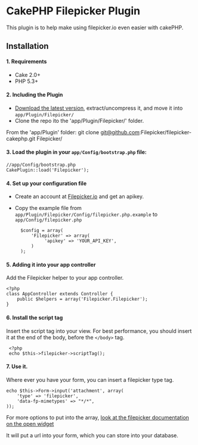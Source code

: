 # CakePHP Filepicker Plugin

This plugin is to help make using filepicker.io even easier with cakePHP.

## Installation

#### 1. Requirements
- Cake 2.0+
- PHP 5.3+

#### 2. Including the Plugin
- [Download the latest version](https://github.com/Filepicker/filepicker-cakephp/zipball/master), extract/uncompress it, and move it into `app/Plugin/Filepicker/`
- Clone the repo ito the 'app/Plugin/Filepicker/' folder.

From the 'app/Plugin' folder: 
    git clone git@github.com:Filepicker/filepicker-cakephp.git Filepicker/

#### 3. Load the plugin in your `app/Config/bootstrap.php` file:

    //app/Config/bootstrap.php
    CakePlugin::load('Filepicker');

#### 4. Set up your configuration file

- Create an account at [Filepicker.io](https://developers.filepicker.io/register/) and get an apikey.
- Copy the example file from `app/Plugin/Filepicker/Config/filepicker.php.example` to `app/Config/filepicker.php`

        $config = array(
            'Filepicker' => array(
                 'apikey' => 'YOUR_API_KEY',
            )
        );

#### 5. Adding it into your app controller

Add the Filepicker helper to your app controller.

    <?php
    class AppController extends Controller {
        public $helpers = array('Filepicker.Filepicker');
    }

#### 6. Install the script tag

Insert the script tag into your view. For best performance, you should insert it at the end of the body, before the `</body>` tag.

     <?php
     echo $this->filepicker->scriptTag();

#### 7. Use it.

Where ever you have your form, you can insert a filepicker type tag.

    echo $this->Form->input('attachment', array(
        'type' => 'filepicker', 
        'data-fp-mimetypes' => "*/*",
    ));

For more options to put into the array, [look at the filepicker documentation on the open widget](https://developers.filepicker.io/docs/web/#widgets-open)

It will put a url into your form, which you can store into your database.

